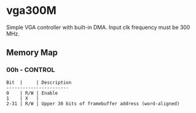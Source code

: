 # vga300M

Simple VGA controller with built-in DMA. Input clk frequency must be 300 MHz.

## Memory Map
### 00h - CONTROL
```
Bit  |     | Description
-----------------------
0    | R/W | Enable
1    | X   |
2-31 | R/W | Upper 30 bits of framebuffer address (word-aligned)
```
